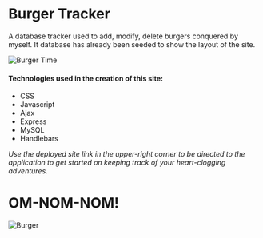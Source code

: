 # Burger Tracker

A database tracker used to add, modify, delete burgers conquered by myself.  It database has already been seeded to show the layout of the site.

![Burger Time](https://jonmeidell.github.io/assets/images/burgertime.gif)

#### Technologies used in the creation of this site:
* CSS
* Javascript
* Ajax
* Express
* MySQL
* Handlebars

_Use the deployed site link in the upper-right corner to be directed to the application to get started on keeping track of your heart-clogging adventures._

# OM-NOM-NOM!

![Burger](https://jonmeidell.github.io/assets/images/burger.png)
